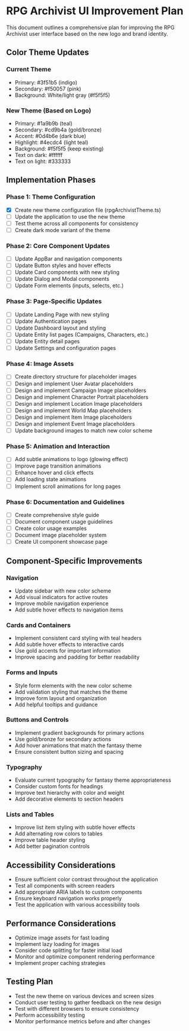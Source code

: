 # RPG Archivist UI Improvement Plan

This document outlines a comprehensive plan for improving the RPG Archivist user interface based on the new logo and brand identity.

## Color Theme Updates

### Current Theme
- Primary: #3f51b5 (indigo)
- Secondary: #f50057 (pink)
- Background: White/light gray (#f5f5f5)

### New Theme (Based on Logo)
- Primary: #1a9b9b (teal)
- Secondary: #cd9b4a (gold/bronze)
- Accent: #0d4b6e (dark blue)
- Highlight: #4ecdc4 (light teal)
- Background: #f5f5f5 (keep existing)
- Text on dark: #ffffff
- Text on light: #333333

## Implementation Phases

### Phase 1: Theme Configuration
- [x] Create new theme configuration file (rpgArchivistTheme.ts)
- [ ] Update the application to use the new theme
- [ ] Test theme across all components for consistency
- [ ] Create dark mode variant of the theme

### Phase 2: Core Component Updates
- [ ] Update AppBar and navigation components
- [ ] Update Button styles and hover effects
- [ ] Update Card components with new styling
- [ ] Update Dialog and Modal components
- [ ] Update Form elements (inputs, selects, etc.)

### Phase 3: Page-Specific Updates
- [ ] Update Landing Page with new styling
- [ ] Update Authentication pages
- [ ] Update Dashboard layout and styling
- [ ] Update Entity list pages (Campaigns, Characters, etc.)
- [ ] Update Entity detail pages
- [ ] Update Settings and configuration pages

### Phase 4: Image Assets
- [ ] Create directory structure for placeholder images
- [ ] Design and implement User Avatar placeholders
- [ ] Design and implement Campaign Image placeholders
- [ ] Design and implement Character Portrait placeholders
- [ ] Design and implement Location Image placeholders
- [ ] Design and implement World Map placeholders
- [ ] Design and implement Item Image placeholders
- [ ] Design and implement Event Image placeholders
- [ ] Update background images to match new color scheme

### Phase 5: Animation and Interaction
- [ ] Add subtle animations to logo (glowing effect)
- [ ] Improve page transition animations
- [ ] Enhance hover and click effects
- [ ] Add loading state animations
- [ ] Implement scroll animations for long pages

### Phase 6: Documentation and Guidelines
- [ ] Create comprehensive style guide
- [ ] Document component usage guidelines
- [ ] Create color usage examples
- [ ] Document image placeholder system
- [ ] Create UI component showcase page

## Component-Specific Improvements

### Navigation
- Update sidebar with new color scheme
- Add visual indicators for active routes
- Improve mobile navigation experience
- Add subtle hover effects to navigation items

### Cards and Containers
- Implement consistent card styling with teal headers
- Add subtle hover effects to interactive cards
- Use gold accents for important information
- Improve spacing and padding for better readability

### Forms and Inputs
- Style form elements with the new color scheme
- Add validation styling that matches the theme
- Improve form layout and organization
- Add helpful tooltips and guidance

### Buttons and Controls
- Implement gradient backgrounds for primary actions
- Use gold/bronze for secondary actions
- Add hover animations that match the fantasy theme
- Ensure consistent button sizing and spacing

### Typography
- Evaluate current typography for fantasy theme appropriateness
- Consider custom fonts for headings
- Improve text hierarchy with color and weight
- Add decorative elements to section headers

### Lists and Tables
- Improve list item styling with subtle hover effects
- Add alternating row colors to tables
- Improve table header styling
- Add better pagination controls

## Accessibility Considerations

- Ensure sufficient color contrast throughout the application
- Test all components with screen readers
- Add appropriate ARIA labels to custom components
- Ensure keyboard navigation works properly
- Test the application with various accessibility tools

## Performance Considerations

- Optimize image assets for fast loading
- Implement lazy loading for images
- Consider code splitting for faster initial load
- Monitor and optimize component rendering performance
- Implement proper caching strategies

## Testing Plan

- Test the new theme on various devices and screen sizes
- Conduct user testing to gather feedback on the new design
- Test with different browsers to ensure consistency
- Perform accessibility testing
- Monitor performance metrics before and after changes
